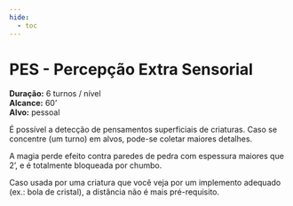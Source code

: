 ```yaml
---
hide:
  - toc
---
```


# PES - Percepção Extra Sensorial

**Duração:** 6 turnos / nível  
**Alcance:** 60’  
**Alvo:** pessoal  

É possível a detecção de pensamentos superficiais de criaturas. Caso se concentre (um turno) em alvos, pode-se coletar maiores detalhes. 

A magia perde efeito contra paredes de pedra com espessura maiores que 2’, e é totalmente bloqueada por chumbo. 

Caso usada por uma criatura que você veja por um implemento adequado (ex.: bola de cristal), a distância não é mais pré-requisito.